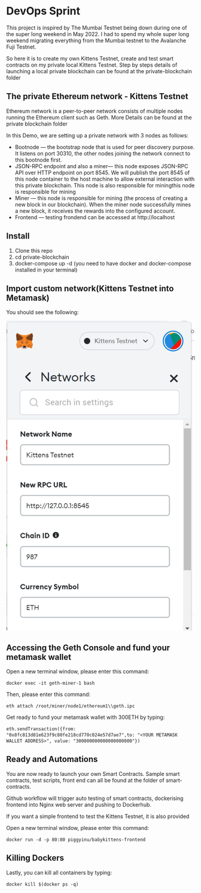 # DevOps Sprint

This project is inspired by The Mumbai Testnet being down during one of the super long weekend in May 2022. I had to spend my whole super long weekend migrating everything from the Mumbai testnet to the Avalanche Fuji Testnet.

So here it is to create my own Kittens Testnet, create and test smart contracts on my private local Kittens Testnet. Step by steps details of launching a local private blockchain can be found at the private-blockchain folder

## The private Ethereum network - Kittens Testnet

Ethereum network is a peer-to-peer network consists of multiple nodes running the Ethereum client such as Geth. More Details can be found at the private blockchain folder

In this Demo, we are setting up a private network with 3 nodes as follows:

  * Bootnode — the bootstrap node that is used for peer discovery purpose. It listens on port 30310, the other nodes joining the network connect to this bootnode first.
  * JSON-RPC endpoint and also a miner— this node exposes JSON-RPC API over HTTP endpoint on port 8545. We will publish the port 8545 of this node container to the host machine to allow external interaction with this private blockchain. This node is also responsible for miningthis node is responsible for mining
  * Miner — this node is responsible for mining (the process of creating a new block in our blockchain). When the miner node successfully mines a new block, it receives the rewards into the configured account.
  * Frontend — testing frondend can be accessed at http://localhost


## Install

1. Clone this repo
2. cd private-blockchain
3. docker-compose up -d (you need to have docker and docker-compose installed in your terminal)


## Import custom network(Kittens Testnet into Metamask)
You should see the following:

![import Kittens Testnet RPC](./private-blockchain/images/custom-network.PNG)

## Accessing the Geth Console and fund your metamask wallet

Open a new terminal window, please enter this command:

```
docker exec -it geth-miner-1 bash
```

Then, please enter this command:

```
eth attach /root/miner/node1/ethereum1\\geth.ipc
```

Get ready to fund your metamask wallet with 300ETH by typing: 

```
eth.sendTransaction({from: "0x8fc813d81e623f9c80fe218cd770c024e57d7ae7",to: "<YOUR METAMASK WALLET ADDRESS>", value: "300000000000000000000"})
```

## Ready and Automations

You are now ready to launch your own Smart Contracts. Sample smart contracts, test scripts, front end can all be found at the folder of smart-contracts. 

Github workflow will trigger auto testing of smart contracts, dockerising frontend into Nginx web server and pushing to Dockerhub.

If you want a simple frontend to test the Kittens Testnet, it is also provided

Open a new terminal window, please enter this command:

```
docker run -d -p 80:80 piggyinu/babykittens-frontend
```

## Killing Dockers

Lastly, you can kill all containers by typing:
```
docker kill $(docker ps -q)
```



